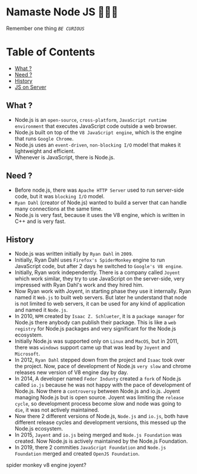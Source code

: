 # Namaste Node JS 🚀🚀🚀

Remember one thing *`BE CURIOUS`*

# Table of Contents
- [What ?](#what-)
- [Need ?](#need-)
- [History](#history)
- [JS on Server](./jsOnServer.md)

## What ?
- Node.js is an `open-source`, `cross-platform`, `JavaScript runtime environment` that executes JavaScript code outside a web browser.
- Node.js built on top of the `V8 JavaScript engine`, which is the engine that runs `Google Chrome`.
- Node.js uses an `event-driven`, `non-blocking I/O` model that makes it lightweight and efficient.
- Whenever is JavaScript, there is Node.js.

## Need ?
- Before node.js, there was `Apache HTTP Server` used to run server-side code, but it was `blocking I/O` model.
- `Ryan Dahl` (creator of Node.js) wanted to build a server that can handle many connections at the same time.
- Node.js is very fast, because it uses the V8 engine, which is written in C++ and is very fast.

## History
- Node.js was written initially by `Ryan Dahl` in `2009`.
- Initially, Ryan Dahl uses `Firefox's SpiderMonkey` engine to run JavaScript code, but after 2 days he switched to `Google's V8 engine`.
- Initially, Ryan work independently. There is a company called `Joyent` which work similar, they try to use JavaScript on the server-side, very impressed with Ryan Dahl's work and they hired him.
- Now Ryan work with Joyent, in starting phase they use it internally. Ryan named it `Web.js` to built web servers. But later he understand that node is not limited to web servers, it can be used for any kind of application and named it `Node.js`.
- In 2010, `NPM` created by `Isaac Z. Schlueter`, it is a `package manager` for Node.js there anybody can publish their package. This is like a `web registry` for Node.js packages and very significant for the Node.js ecosystem.
- Initially Node.js was supported only on `Linux` and `MacOS`, but in 2011, there was `windows` support came up that was lead by `Joyent` and `Microsoft`.
- In 2012, `Ryan Dahl` stepped down from the project and `Isaac` took over the project. Now, pace of development of Node.js `very slow` and chrome releases new version of V8 engine day by day.
- In 2014, A developer named `Fedor Indunty` created a `fork` of Node.js called `io.js` because he was not happy with the pace of development of Node.js. Now there a `controversy` between Node.js and io.js. Joyent managing Node.js but is open source. Joyent  was limiting the `release cycle`, so development process become slow and node was going to `die`, it was not actively maintained.
- Now there 2 different versions of Node.js, `Node.js` and `io.js`, both have different release cycles and development versions, this messed up the Node.js ecosystem.
- In 2015, `Jayent` and `io.js` being merged and `Node.js Foundation` was created. Now Node.js is actively maintained by the Node.js Foundation.
- In 2019, there 2 commities `JavaScript Foundation` and `Node.js Foundation` merged and created `OpenJS Foundation`.



spider monkey
v8 engine
joyent?